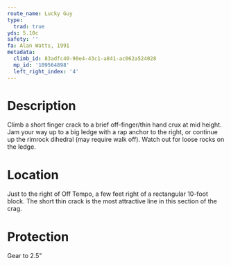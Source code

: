 ```yaml
---
route_name: Lucky Guy
type:
  trad: true
yds: 5.10c
safety: ''
fa: Alan Watts, 1991
metadata:
  climb_id: 83adfc40-90e4-43c1-a841-ac062a524028
  mp_id: '109564898'
  left_right_index: '4'
---
```

# Description
Climb a short finger crack to a brief off-finger/thin hand crux at mid height. Jam your way up to a big ledge with a rap anchor to the right, or continue up the rimrock dihedral (may require walk off). Watch out for loose rocks on the ledge.

# Location
Just to the right of Off Tempo, a few feet right of a rectangular 10-foot block. The short thin crack is the most attractive line in this section of the crag.

# Protection
Gear to 2.5"
